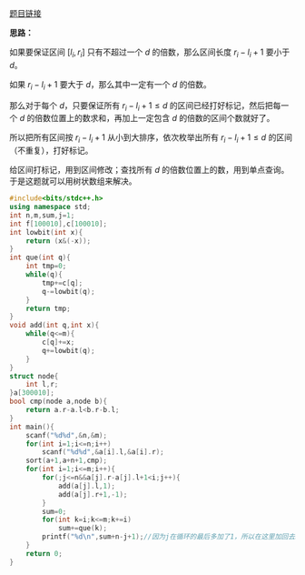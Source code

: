[题目链接](https://www.luogu.com.cn/problem/AT_arc068_c)

**思路：**

如果要保证区间 $[l_i,r_i]$ 只有不超过一个 $d$ 的倍数，那么区间长度 $r_i-l_i+1$ 要小于 $d$。

如果 $r_i-l_i+1$ 要大于 $d$，那么其中一定有一个 $d$ 的倍数。

那么对于每个 $d$，只要保证所有 $r_i-l_i+1\leqslant d$ 的区间已经打好标记，然后把每一个 $d$ 的倍数位置上的数求和，再加上一定包含 $d$ 的倍数的区间个数就好了。

所以把所有区间按 $r_i-l_i+1$ 从小到大排序，依次枚举出所有 $r_i-l_i+1\leqslant d$ 的区间（不重复），打好标记。

给区间打标记，用到区间修改；查找所有 $d$ 的倍数位置上的数，用到单点查询。于是这题就可以用树状数组来解决。

```cpp
#include<bits/stdc++.h>
using namespace std;
int n,m,sum,j=1;
int f[100010],c[100010];
int lowbit(int x){
	return (x&(-x));
}
int que(int q){
	int tmp=0;
	while(q){
		tmp+=c[q];
		q-=lowbit(q);
	}
	return tmp;
}
void add(int q,int x){
	while(q<=m){
		c[q]+=x;
		q+=lowbit(q);
	}
}
struct node{
	int l,r;
}a[300010];
bool cmp(node a,node b){
	return a.r-a.l<b.r-b.l;
}
int main(){
	scanf("%d%d",&n,&m);
	for(int i=1;i<=n;i++)
		scanf("%d%d",&a[i].l,&a[i].r);
	sort(a+1,a+n+1,cmp);
	for(int i=1;i<=m;i++){
		for(;j<=n&&a[j].r-a[j].l+1<i;j++){
			add(a[j].l,1);
			add(a[j].r+1,-1);
		}
		sum=0;
		for(int k=i;k<=m;k+=i)
			sum+=que(k);
		printf("%d\n",sum+n-j+1);//因为j在循环的最后多加了1，所以在这里加回去。
	}
	return 0;
}
```